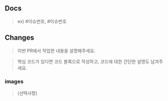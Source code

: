 ## Docs

> ex) #이슈번호, #이슈번호

## Changes

> 이번 PR에서 작업한 내용을 설명해주세요.

> 핵심 코드가 있다면 코드 블록으로 작성하고, 코드에 대한 간단한 설명도 남겨주세요.

### images

> (선택사항)
